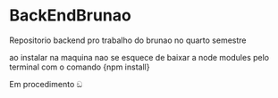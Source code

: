 # BackEndBrunao
Repositorio backend pro trabalho do brunao no quarto semestre


ao instalar na maquina nao se esquece de baixar a node modules pelo terminal com o comando {npm install}

Em procedimento ඞ
